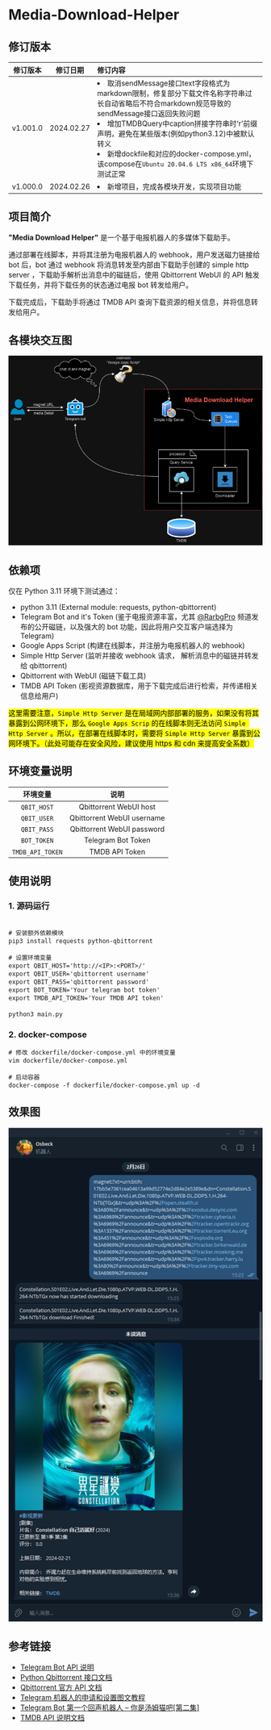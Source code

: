 # Media-Download-Helper

## 修订版本

| 修订版本 | 修订日期 | 修订内容 |
| :------: | :------: | :------ |
| v1.001.0 | 2024.02.27 | <li>取消sendMessage接口text字段格式为markdown限制，修复部分下载文件名称字符串过长自动省略后不符合markdown规范导致的sendMessage接口返回失败问题</li><li>增加TMDBQuery中caption拼接字符串时‘r’前缀声明，避免在某些版本(例如python3.12)中被默认转义</li><li>新增dockfile和对应的docker-compose.yml，该compose在`Ubuntu 20.04.6 LTS x86_64`环境下测试正常</li> |
| v1.000.0 | 2024.02.26 | <li>新增项目，完成各模块开发，实现项目功能</li> |

## 项目简介

**"Media Download Helper"** 是一个基于电报机器人的多媒体下载助手。

通过部署在线脚本，并将其注册为电报机器人的 webhook，用户发送磁力链接给 bot 后，bot 通过 webhook 将消息转发至内部由下载助手创建的 simple http server ，下载助手解析出消息中的磁链后，使用 Qbittorrent WebUI 的 API 触发下载任务，并将下载任务的状态通过电报 bot 转发给用户。

下载完成后，下载助手将通过 TMDB API 查询下载资源的相关信息，并将信息转发给用户。

## 各模块交互图

![模块交互图](./doc/module.png)

## 依赖项

仅在 Python 3.11 环境下测试通过：

+ python 3.11 (External module: requests, python-qbittorrent)
+ Telegram Bot and it's Token (鉴于电报资源丰富，尤其 [@RarbgPro](https://t.me/RarbgPro)  频道发布的公开磁链，以及强大的 bot 功能，因此将用户交互客户端选择为 Telegram)
+ Google Apps Script (构建在线脚本，并注册为电报机器人的 webhook)
+ Simple Http Server (监听并接收 webhook 请求， 解析消息中的磁链并转发给 qbittorrent)
+ Qbittorrent with WebUI (磁链下载工具)
+ TMDB API Token (影视资源数据库，用于下载完成后进行检索，并传递相关信息给用户)

<mark>这里需要注意，`Simple Http Server` 是在局域网内部部署的服务，如果没有将其暴露到公网环境下，那么 `Google Apps Scrip` 的在线脚本则无法访问 `Simple Http Server` 。所以，在部署在线脚本时，需要将 `Simple Http Server` 暴露到公网环境下。（此处可能存在安全风险，建议使用 https 和 cdn 来提高安全系数）</mark>


## 环境变量说明

| 环境变量 | 说明 |
| :------: | :--: |
| `QBIT_HOST` | Qbittorrent WebUI host |
| `QBIT_USER` | Qbittorrent WebUI username |
| `QBIT_PASS` | Qbittorrent WebUI password |
| `BOT_TOKEN` | Telegram Bot Token |
| `TMDB_API_TOKEN` | TMDB API Token |

## 使用说明

### 1. 源码运行

~~~shell

# 安装额外依赖模块
pip3 install requests python-qbittorrent

# 设置环境变量
export QBIT_HOST='http://<IP>:<PORT>/'
export QBIT_USER='qbittorrent username'
export QBIT_PASS='qbittorrent password'
export BOT_TOKEN='Your telegram bot token'
export TMDB_API_TOKEN='Your TMDB API token'

python3 main.py
~~~

### 2. docker-compose

~~~shell
# 修改 dockerfile/docker-compose.yml 中的环境变量
vim dockerfile/docker-compose.yml

# 启动容器
docker-compose -f dockerfile/docker-compose.yml up -d
~~~

## 效果图

![效果图](./doc/demo.png)

## 参考链接

+ [Telegram Bot API 说明](https://core.telegram.org/bots/api)
+ [Python Qbittorrent 接口文档](https://python-qbittorrent.readthedocs.io/en/latest/modules/api.html)
+ [Qbittorrent 官方 API 文档](https://github.com/qbittorrent/qBittorrent/wiki/)
+ [Telegram 机器人的申请和设置图文教程](https://www.dengnz.com/2020/11/23/telegram-%E6%9C%BA%E5%99%A8%E4%BA%BA%E7%9A%84%E7%94%B3%E8%AF%B7%E5%92%8C%E8%AE%BE%E7%BD%AE%E5%9B%BE%E6%96%87%E6%95%99%E7%A8%8B/)
+ [Telegram Bot 第一个回声机器人 – 你是汤姆猫吧[第二集]](https://www.dengnz.com/2018/09/05/telegram-bot-%e7%ac%ac%e4%b8%80%e4%b8%aa%e5%9b%9e%e5%a3%b0%e6%9c%ba%e5%99%a8%e4%ba%ba-%e4%bd%a0%e6%98%af%e6%b1%a4%e5%a7%86%e7%8c%ab%e5%90%a7%e7%ac%ac%e4%ba%8c%e9%9b%86/)
+ [TMDB API 说明文档](https://developer.themoviedb.org/reference/intro/getting-started)